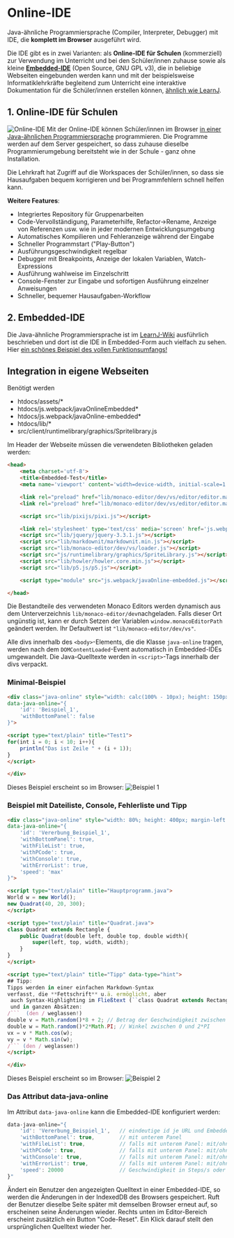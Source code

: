 # Online-IDE
Java-ähnliche Programmiersprache (Compiler, Interpreter, Debugger) mit IDE, die **komplett im Browser** ausgeführt wird.

Die IDE gibt es in zwei Varianten: als **Online-IDE für Schulen** (kommerziell) zur Verwendung im Unterricht und bei den Schüler/innen zuhause sowie als kleine **[Embedded-IDE](#2-embedded-ide)** (Open Source, GNU GPL v3), die in beliebige Webseiten eingebunden werden kann und mit der beispielsweise Informatiklehrkräfte begleitend zum Unterricht eine interaktive Dokumentation für die Schüler/innen erstellen können, [ähnlich wie LearnJ](https://www.learnj.de).

## 1. Online-IDE für Schulen
![Online-IDE](images/Online-IDE.png)
Mit der Online-IDE können Schüler/innen im Browser [in einer Java-ähnlichen Programmiersprache](https://www.learnj.de/doku.php?id=unterschiede_zu_java:start) programmieren. Die Programme werden auf dem Server gespeichert, so dass zuhause dieselbe Programmierumgebung bereitsteht wie in der Schule - ganz ohne Installation.

Die Lehrkraft hat Zugriff auf die Workspaces der Schüler/innen, so dass sie Hausaufgaben bequem korrigieren und bei Programmfehlern schnell helfen kann.

**Weitere Features**:
  - Integriertes Repository für Gruppenarbeiten
  - Code-Vervollständigung, Parameterhilfe, Refactor->Rename, Anzeige von Referenzen usw. wie in jeder modernen Entwicklungsumgebung
  - Automatisches Kompilieren und Fehleranzeige während der Eingabe
  - Schneller Programmstart ("Play-Button")
  - Ausführungsgeschwindigkeit regelbar
  - Debugger mit Breakpoints, Anzeige der lokalen Variablen, Watch-Expressions
  - Ausführung wahlweise im Einzelschritt
  - Console-Fenster zur Eingabe und sofortigen Ausführung einzelner Anweisungen
  - Schneller, bequemer Hausaufgaben-Workflow


## 2. Embedded-IDE
Die Java-ähnliche Programmiersprache ist im [LearnJ-Wiki](https://www.learnj.de) ausführlich beschrieben und dort ist die IDE in Embedded-Form auch vielfach zu sehen. Hier [ein schönes Beispiel des vollen Funktionsumfangs!](https://www.learnj.de/doku.php?id=api:documentation:grafik:animation#beispiel_4feuerwerk)

## Integration in eigene Webseiten
Benötigt werden
  - htdocs/assets/*
  - htdocs/js.webpack/javaOnlineEmbedded*
  - htdocs/js.webpack/javaOnline-embedded*
  - htdocs/lib/*
  - src/client/runtimelibrary/graphics/Spritelibrary.js

Im Header der Webseite müssen die verwendeten Bibliotheken geladen werden:
```html
<head>
    <meta charset='utf-8'>
    <title>Embedded-Test</title>
    <meta name='viewport' content='width=device-width, initial-scale=1'>

    <link rel="preload" href="lib/monaco-editor/dev/vs/editor/editor.main.js" as="script">
    <link rel="preload" href="lib/monaco-editor/dev/vs/editor/editor.main.nls.de.js" as="script">

    <script src="lib/pixijs/pixi.js"></script>

    <link rel='stylesheet' type='text/css' media='screen' href='js.webpack/javaOnlineEmbedded.css'>
    <script src="lib/jquery/jquery-3.3.1.js"></script>
    <script src="lib/markdownit/markdownit.min.js"></script>
    <script src="lib/monaco-editor/dev/vs/loader.js"></script>
    <script src="js/runtimelibrary/graphics/SpriteLibrary.js"></script>
    <script src="lib/howler/howler.core.min.js"></script>
    <script src="lib/p5.js/p5.js"></script>

    <script type="module" src="js.webpack/javaOnline-embedded.js"></script>

</head>
```

Die Bestandteile des verwendeten Monaco Editors werden dynamisch aus dem Unterverzeichnis `lib/monaco-editor/dev`nachgeladen. Falls dieser Ort ungünstig ist, kann er durch Setzen der Variablen `window.monacoEditorPath` geändert werden. Ihr Defaultwert ist `"lib/monaco-editor/dev/vs"`.

Alle divs innerhalb des `<body>`-Elements, die die Klasse `java-online` tragen, werden nach dem `DOMContentLoaded`-Event automatisch in Embedded-IDEs umgewandelt. Die Java-Quelltexte werden in `<script>`-Tags innerhalb der divs verpackt. 

### Minimal-Beispiel
```html
<div class="java-online" style="width: calc(100% - 10px); height: 150px; margin-left: 5px"
data-java-online="{
    'id': 'Beispiel_1',
    'withBottomPanel': false
}">

<script type="text/plain" title="Test1">
for(int i = 0; i < 10; i++){
    println("Das ist Zeile " + (i + 1));
}
</script>

</div>
```
Dieses Beispiel erscheint so im Browser:
![Beispiel 1](images/Beispiel_1.png)

### Beispiel mit Dateiliste, Console, Fehlerliste und Tipp
```html
<div class="java-online" style="width: 80%; height: 400px; margin-left: 5px" 
data-java-online="{
    'id': 'Vererbung_Beispiel_1',  
    'withBottomPanel': true, 
    'withFileList': true,
    'withPCode': true,
    'withConsole': true,
    'withErrorList': true,
    'speed': 'max'
}">

<script type="text/plain" title="Hauptprogramm.java">
World w = new World();
new Quadrat(40, 20, 300);
</script>

<script type="text/plain" title="Quadrat.java">
class Quadrat extends Rectangle {
    public Quadrat(double left, double top, double width){
        super(left, top, width, width); 
    }
}
</script>

<script type="text/plain" title="Tipp" data-type="hint">
## Tipp:
Tipps werden in einer einfachen Markdown-Syntax 
verfasst, die **Fettschrift** u.ä. ermöglicht, aber
 auch Syntax-Highlighting im Fließtext (``class Quadrat extends Rectangle { }``) 
 und in ganzen Absätzen:
/```  (den / weglassen!)
double v = Math.random()*8 + 2; // Betrag der Geschwindigkeit zwischen 2 und 10
double w = Math.random()*2*Math.PI; // Winkel zwischen 0 und 2*PI
vx = v * Math.cos(w);
vy = v * Math.sin(w);
/``` (den / weglassen!)            
</script>

</div>
```
Dieses Beispiel erscheint so im Browser:
![Beispiel 2](images/Beispiel_2.png)

### Das Attribut data-java-online
Im Attribut `data-java-online` kann die Embedded-IDE konfiguriert werden:
```javascript
data-java-online="{
    'id': 'Vererbung_Beispiel_1',   // eindeutige id je URL und Embedded-IDE in der IndexedDB des Browsers  
    'withBottomPanel': true,        // mit unterem Panel 
    'withFileList': true,           // falls mit unterem Panel: mit/ohne Dateiliste links
    'withPCode': true,              // falls mit unterem Panel: mit/ohne PCode-Tab
    'withConsole': true,            // falls mit unterem Panel: mit/ohne Console-Tab
    'withErrorList': true,          // falls mit unterem Panel: mit/ohne Fehlerliste
    'speed': 20000                  // Geschwindigkeit in Steps/s oder 'max'
}"
```
Ändert ein Benutzer den angezeigten Quelltext in einer Embedded-IDE, so werden die Änderungen in der IndexedDB des Browsers gespeichert. Ruft der Benutzer dieselbe Seite später mit demselben Browser erneut auf, so erscheinen seine Änderungen wieder. Rechts unten im Editor-Bereich erscheint zusätzlich ein Button "Code-Reset". Ein Klick darauf stellt den ursprünglichen Quelltext wieder her.
